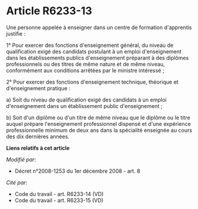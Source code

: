 # Article R6233-13

Une personne appelée à enseigner dans un centre de formation d'apprentis justifie :

1° Pour exercer des fonctions d'enseignement général, du niveau de qualification exigé des candidats postulant à un emploi
d'enseignement dans les établissements publics d'enseignement préparant à des diplômes professionnels ou des titres de même
nature et de même niveau, conformément aux conditions arrêtées par le ministre intéressé ;

2° Pour exercer des fonctions d'enseignement technique, théorique et d'enseignement pratique :

a) Soit du niveau de qualification exigé des candidats à un emploi d'enseignement dans un établissement public
d'enseignement ; 

b) Soit d'un diplôme ou d'un titre de même niveau que le diplôme ou le titre auquel prépare l'enseignement professionnel
dispensé et d'une expérience professionnelle minimum de deux ans dans la spécialité enseignée au cours des dix dernières
années.

**Liens relatifs à cet article**

_Modifié par_:

  - Décret n°2008-1253 du 1er décembre 2008 - art. 8

_Cité par_:

  - Code du travail - art. R6233-14 (VD)
  - Code du travail - art. R6233-15 (VD)
